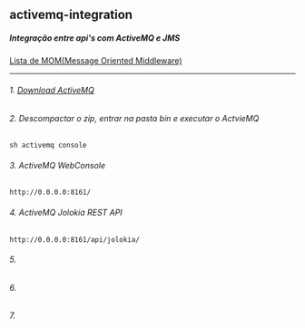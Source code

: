 ## activemq-integration
##### Integração entre api's com ActiveMQ e JMS
[Lista de MOM(Message Oriented Middleware)](https://en.wikipedia.org/wiki/Message_broker)

<hr></hr>

###### 1. [Download ActiveMQ](https://activemq.apache.org/components/classic/download/)
###### 2. Descompactar o zip, entrar na pasta bin e executar o ActvieMQ
    sh activemq console 
###### 3. ActiveMQ WebConsole
    http://0.0.0.0:8161/
###### 4. ActiveMQ Jolokia REST API 
    http://0.0.0.0:8161/api/jolokia/
###### 5. 
###### 6. 
###### 7. 
